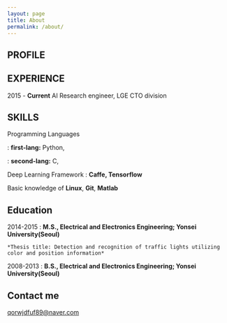 ```yaml
---
layout: page
title: About
permalink: /about/
---
```






PROFILE
---------





EXPERIENCE
---------
2015 - **Current** AI Research engineer, LGE CTO division




SKILLS
---------

Programming Languages

:   **first-lang:** Python, 

:   **second-lang:** C, 

Deep Learning Framework
:    **Caffe, Tensorflow**


Basic knowledge of **Linux**,  **Git**,  **Matlab**





Education
---------

2014-2015 
:   **M.S., Electrical and Electronics Engineering; Yonsei University(Seoul)**

    *Thesis title: Detection and recognition of traffic lights utilizing color and position information*

2008-2013
:   **B.S., Electrical and Electronics Engineering; Yonsei University(Seoul)**


Contact me
---------

[qorwjdfuf89@naver.com](mailto:qorwjdfuf89@naver.com)
